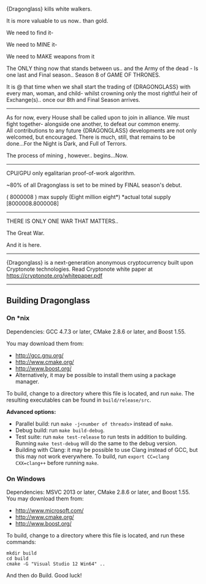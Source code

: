 {Dragonglass} kills white walkers.


It is more valuable to us now.. than gold.

We need to find it-

We need to MINE it-

We need to MAKE weapons from it


The ONLY thing now that stands between us.. 
and the Army of the dead - 
Is one last and Final season..
        Season  8 
of   GAME OF THRONES.

It is @ that time when we shall start the trading of {DRAGONGLASS} with every man, woman, and child- whilst crowning only the most rightful heir of Exchange(s).. once our 8th and Final Season arrives.
_________________________________________________

As for now, every House shall be called upon to join in alliance. We must fight together- alongside one another, to defeat our common enemy.  
All contributions to any future {DRAGONGLASS} developments are not only welcomed, but encouraged. There is much, still, that remains to be done...For the Night is Dark, and Full of Terrors.

The process of mining , however..
begins...Now.
__________________________________________________________________

CPU/GPU only egalitarian proof-of-work algorithm.

~80% of all Dragonglass is set to be mined by FINAL season's debut.

( 8000008 )  max supply (Eight million eight*)   *actual total supply [8000008.8000008]
_________________________________________________


THERE  IS  ONLY  ONE  WAR  THAT  MATTERS..

The Great War.



And it is here.
________________________________________________________________________________________________________

{Dragonglass} is a next-generation anonymous cryptocurrency built upon Cryptonote technologies.
Read Cryptonote white paper at https://cryptonote.org/whitepaper.pdf
__________________________________________________________________________________________________________



## Building Dragonglass 

### On *nix

Dependencies: GCC 4.7.3 or later, CMake 2.8.6 or later, and Boost 1.55.

You may download them from:

* http://gcc.gnu.org/
* http://www.cmake.org/
* http://www.boost.org/
* Alternatively, it may be possible to install them using a package manager.

To build, change to a directory where this file is located, and run `make`. The resulting executables can be found in `build/release/src`.

**Advanced options:**

* Parallel build: run `make -j<number of threads>` instead of `make`.
* Debug build: run `make build-debug`.
* Test suite: run `make test-release` to run tests in addition to building. Running `make test-debug` will do the same to the debug version.
* Building with Clang: it may be possible to use Clang instead of GCC, but this may not work everywhere. To build, run `export CC=clang CXX=clang++` before running `make`.

### On Windows
Dependencies: MSVC 2013 or later, CMake 2.8.6 or later, and Boost 1.55. You may download them from:

* http://www.microsoft.com/
* http://www.cmake.org/
* http://www.boost.org/

To build, change to a directory where this file is located, and run these commands: 
```
mkdir build
cd build
cmake -G "Visual Studio 12 Win64" ..
```

And then do Build.
Good luck!
